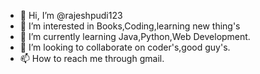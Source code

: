 - 👋 Hi, I’m @rajeshpudi123
- 👀 I’m interested in Books,Coding,learning new thing's
- 🌱 I’m currently learning Java,Python,Web Development.
- 💞️ I’m looking to collaborate on coder's,good guy's.
- 📫 How to reach me through gmail.

<!---
rajeshpudi123/rajeshpudi123 is a ✨ special ✨ repository because its `README.md` (this file) appears on your GitHub profile.
You can click the Preview link to take a look at your changes.
--->
